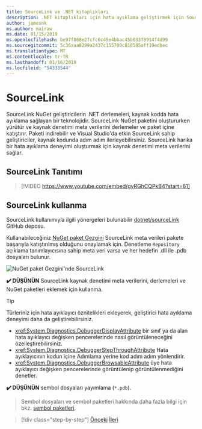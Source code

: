 ```yaml
---
title: SourceLink ve .NET kitaplıkları
description: .NET kitaplıkları için hata ayıklama geliştirmek için SourceLink kullanmaya yönelik en iyi yöntem önerileri.
author: jamesnk
ms.author: mairaw
ms.date: 01/15/2019
ms.openlocfilehash: be97f868e2fcfc6c45e4bbac45b033f8914f4d99
ms.sourcegitcommit: 5c36aaa8299a2437c155700c810585aff19edbec
ms.translationtype: MT
ms.contentlocale: tr-TR
ms.lasthandoff: 01/16/2019
ms.locfileid: "54333544"
---
```

# <a name="sourcelink"></a>SourceLink

SourceLink NuGet geliştiricilerin .NET derlemeleri, kaynak kodda hata ayıklama sağlayan bir teknolojidir. SourceLink NuGet paketini oluştururken yürütür ve kaynak denetimi meta verilerini derlemeler ve paket içine katıştırır. Paketi indirebilir ve Visual Studio'da etkin SourceLink sahip geliştiriciler, kaynak kodunda adım adım ilerleyebilirsiniz. SourceLink harika bir hata ayıklama deneyimi oluşturmak için kaynak denetimi meta verilerini sağlar.

## <a name="sourcelink-demo"></a>SourceLink Tanıtımı

> [!VIDEO https://www.youtube.com/embed/gyRGhCQPkB4?start=61]

## <a name="using-sourcelink"></a>SourceLink kullanma

SourceLink kullanımıyla ilgili yönergeleri bulunabilir [dotnet/sourceLink](https://github.com/dotnet/sourcelink/blob/master/README.md) GitHub deposu.

Kullanabileceğiniz [NuGet paket Gezgini](https://github.com/NuGetPackageExplorer/NuGetPackageExplorer) SourceLink meta verileri pakete başarıyla katıştırılmış olduğunu onaylamak için. Denetleme `Repository` açıklama tanımlayıcısına sahip meta veri varsa ve her hedefin .dll ile .pdb dosyaları bulunur.

![NuGet paket Gezgini'nde SourceLink](./media/sourcelink/nuget-package-explorer-sourcelink.png "SourceLink, NuGet paket Gezgini")

**✔️ DÜŞÜNÜN** SourceLink kaynak denetimi meta verilerini, derlemeleri ve NuGet paketleri eklemek için kullanma.

> [!TIP]
> Türleriniz için hata ayıklayıcı öznitelikleri ekleyerek, geliştirici hata ayıklama deneyimi daha da geliştirebilirsiniz.
> * <xref:System.Diagnostics.DebuggerDisplayAttribute> bir sınıf ya da alan hata ayıklayıcı değişken pencerelerinde nasıl görüntüleneceğini özelleştirebilirsiniz.
> * <xref:System.Diagnostics.DebuggerStepThroughAttribute> Hata ayıklayıcının kodun içine Adımlama yerine kod adım adım yönlendirir.
> * <xref:System.Diagnostics.DebuggerBrowsableAttribute> üye hata ayıklayıcı değişken pencerelerinde görüntülenip görüntülenmediğini denetler.

**✔️ DÜŞÜNÜN** sembol dosyaları yayımlama (`*.pdb`).

> Sembol dosyaları ve sembol paketleri hakkında daha fazla bilgi için bkz. [sembol paketleri](./nuget.md#symbol-packages).

>[!div class="step-by-step"]
>[Önceki](dependencies.md)
>[İleri](publish-nuget-package.md)

